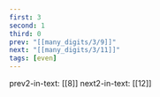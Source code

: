 ```yaml
---
first: 3
second: 1
third: 0
prev: "[[many_digits/3/9]]"
next: "[[many_digits/3/11]]"
tags: [even]
---
```

prev2-in-text: [[8]]
next2-in-text: [[12]]
